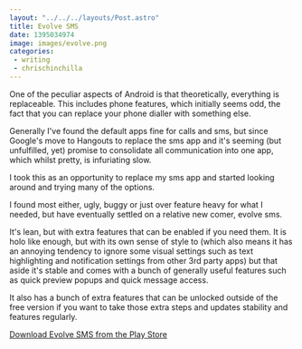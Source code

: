 ```yaml
---
layout: "../../../layouts/Post.astro"
title: Evolve SMS
date: 1395034974
image: images/evolve.png
categories:
 - writing
 - chrischinchilla
---
```


One of the peculiar aspects of Android is that theoretically, everything is replaceable. This includes phone features, which initially seems odd, the fact that you can replace your phone dialler with something else.

Generally I've found the default apps fine for calls and sms, but since Google's move to Hangouts to replace the sms app and it's seeming (but unfulfilled, yet) promise to consolidate all communication into one app, which whilst pretty, is infuriating slow.

I took this as an opportunity to replace my sms app and started looking around and trying many of the options.

I found most either, ugly, buggy or just over feature heavy for what I needed, but have eventually settled on a relative new comer, evolve sms.

It's lean, but with extra features that can be enabled if you need them. It is holo like enough, but with its own sense of style to (which also means it has an annoying tendency to ignore some visual settings such as text highlighting and notification settings from other 3rd party apps) but that aside it's stable and comes with a bunch of generally useful features such as quick preview popups and quick message access.

It also has a bunch of extra features that can be unlocked outside of the free version if you want to take those extra steps and updates stability and features regularly. 

<a href="https://play.google.com/store/apps/details?id=com.klinker.android.evolve_sms" target="_blank">Download Evolve SMS from the Play Store</a>
